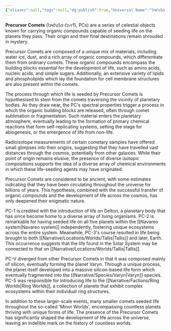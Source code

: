 ```yaml
---
{"aliases":null,"tags":null,"dg-publish":true,"Universal Name":"𐑐𐑮𐑰𐑒𐑻𐑕𐑼 𐑒𐑭𐑥𐑩𐑑𐑕","permalink":"/narrative/concepts/history/precursor-comets/","dgPassFrontmatter":true}
---
```


**Precursor Comets** (𐑐𐑮𐑰𐑒𐑻𐑕𐑼 𐑒𐑭𐑥𐑩𐑑𐑕, PCs) are a series of celestial objects known for carrying organic compounds capable of seeding life on the planets they pass. Their origin and their final destinations remain shrouded in mystery.

Precursor Comets are composed of a unique mix of materials, including water ice, dust, and a rich array of organic compounds, which differentiate them from ordinary comets. These organic compounds encompass the building blocks essential for the development of life, such as amino acids, nucleic acids, and simple sugars. Additionally, an extensive variety of lipids and phospholipids which lay the foundation for cell membrane structures are also present within the comets.

The process through which life is seeded by Precursor Comets is hypothesised to stem from the comets traversing the vicinity of planetary bodies. As they draw near, the PC's spectral properties trigger a process in which the organic building blocks are released, often through comet sublimation or fragmentation. Such material enters the planetary atmosphere, eventually leading to the formation of primary chemical reactions that form self-replicating systems, setting the stage for abiogenesis, or the emergence of life from non-life.

Radioisotope measurements of certain cometary samples have offered small glimpses into their origins, suggesting that they have travelled vast distances through the cosmos, potentially from other galaxies. While their point of origin remains elusive, the presence of diverse isotopic compositions supports the idea of a diverse array of chemical environments in which these life-seeding agents may have originated.

Precursor Comets are considered to be ancient, with some estimates indicating that they have been circulating throughout the universe for billions of years. This hypothesis, combined with the successful transfer of organic compounds and the development of life across the cosmos, has only deepened their enigmatic nature.

PC-1 is credited with the introduction of life on Delton, a planetary body that has since become home to a diverse array of living organisms. PC-2 is remarkable for having seeded life on all five planets within the [[Navareo system\|Navareo system]] independently, fostering unique ecosystems across the entire system. Meanwhile, PC-3's course resulted in life being brought to both [[Narrative/Locations/Worlds/Tallis\|Tallis]] and later, Earth. This occurrence suggests that the life found in the Solar System may be connected to that on [[Narrative/Locations/Worlds/Tallis\|Tallis]].

PC-V diverged from other Precursor Comets in that it was composed mainly of silicon, eventually forming the planet Varyn. Through a unique process, the planet itself developed into a massive silicon-based life form which eventually fragmented into the [[Narrative/Species/Varyn\|Varyn]] species. PC-5 was responsible for introducing life to the [[Narrative/Factions/Ring Worlds\|Ring Worlds]], a collection of planets that exhibit complex ecosystems within their individual ring structures.

In addition to these larger-scale events, many smaller comets seeded life throughout the so-called 'Minor Worlds', encompassing countless planets thriving with unique forms of life. The presence of the Precursor Comets has significantly shaped the development of life across the universe, leaving an indelible mark on the history of countless worlds.



